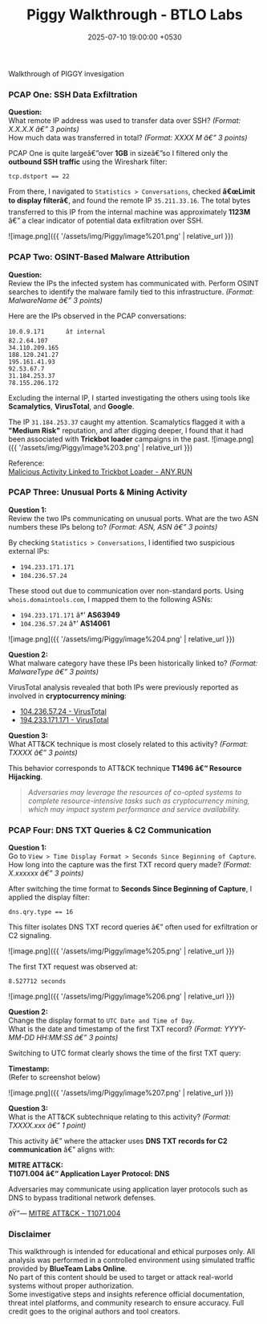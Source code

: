 ﻿---
title: Piggy Walkthrough - BTLO Labs
date: 2025-07-10 19:00:00 +0530
categories: [blue-teaming]
tags:
- BTLO
- wireshark
- MITRE
- forensics
---

Walkthrough of PIGGY invesigation

### PCAP One: SSH Data Exfiltration

**Question:**  
What remote IP address was used to transfer data over SSH? *(Format: X.X.X.X â€” 3 points)*  
How much data was transferred in total? *(Format: XXXX M â€” 3 points)*

PCAP One is quite largeâ€”over **1GB** in sizeâ€”so I filtered only the **outbound SSH traffic** using the Wireshark filter:

```wireshark
tcp.dstport == 22
```

From there, I navigated to `Statistics > Conversations`, checked **â€œLimit to display filterâ€**, and found the remote IP `35.211.33.16`. The total bytes transferred to this IP from the internal machine was approximately **1123M** â€” a clear indicator of potential data exfiltration over SSH.

![image.png]({{ '/assets/img/Piggy/image%201.png' | relative_url }})


### PCAP Two: OSINT-Based Malware Attribution

**Question:**  
Review the IPs the infected system has communicated with. Perform OSINT searches to identify the malware family tied to this infrastructure. *(Format: MalwareName â€” 3 points)*

Here are the IPs observed in the PCAP conversations:

```plaintext
10.0.9.171      â† internal
82.2.64.107
34.110.209.165
188.120.241.27
195.161.41.93
92.53.67.7
31.184.253.37
78.155.206.172
```

Excluding the internal IP, I started investigating the others using tools like **Scamalytics**, **VirusTotal**, and **Google**.

The IP `31.184.253.37` caught my attention. Scamalytics flagged it with a **"Medium Risk"** reputation, and after digging deeper, I found that it had been associated with **Trickbot loader** campaigns in the past.
![image.png]({{ '/assets/img/Piggy/image%203.png' | relative_url }})

Reference:  
[Malicious Activity Linked to Trickbot Loader - ANY.RUN](https://any.run/report/387682995c339dd34e1b7943d7bcb84a7c1a3b538ffa10cf5a1555361a40a0fd/c066e0e9-2a69-4927-9d24-11e2888ffbf9#Network)



### PCAP Three: Unusual Ports & Mining Activity

**Question 1:**  
Review the two IPs communicating on unusual ports. What are the two ASN numbers these IPs belong to? *(Format: ASN, ASN â€” 3 points)*

By checking `Statistics > Conversations`, I identified two suspicious external IPs:

- `194.233.171.171`
- `104.236.57.24`

These stood out due to communication over non-standard ports. Using `whois.domaintools.com`, I mapped them to the following ASNs:

- `194.233.171.171` â†’ **AS63949**
- `104.236.57.24` â†’ **AS14061**

![image.png]({{ '/assets/img/Piggy/image%204.png' | relative_url }})

**Question 2:**  
What malware category have these IPs been historically linked to? *(Format: MalwareType â€” 3 points)*

VirusTotal analysis revealed that both IPs were previously reported as involved in **cryptocurrency mining**:

- [104.236.57.24 - VirusTotal](https://www.virustotal.com/gui/ip-address/104.236.57.24)
- [194.233.171.171 - VirusTotal](https://www.virustotal.com/gui/ip-address/194.233.171.171)

**Question 3:**  
What ATT&CK technique is most closely related to this activity? *(Format: TXXXX â€” 3 points)*

This behavior corresponds to ATT&CK technique **T1496 â€“ Resource Hijacking**.

> *Adversaries may leverage the resources of co-opted systems to complete resource-intensive tasks such as cryptocurrency mining, which may impact system performance and service availability.*


###  PCAP Four: DNS TXT Queries & C2 Communication

**Question 1:**  
Go to `View > Time Display Format > Seconds Since Beginning of Capture`.  
How long into the capture was the first TXT record query made? *(Format: X.xxxxxx â€” 3 points)*

After switching the time format to **Seconds Since Beginning of Capture**, I applied the display filter:

```wireshark
dns.qry.type == 16
```

This filter isolates DNS TXT record queries â€” often used for exfiltration or C2 signaling.

![image.png]({{ '/assets/img/Piggy/image%205.png' | relative_url }})

The first TXT request was observed at:

```
8.527712 seconds
```

![image.png]({{ '/assets/img/Piggy/image%206.png' | relative_url }})

**Question 2:**  
Change the display format to `UTC Date and Time of Day`.  
What is the date and timestamp of the first TXT record? *(Format: YYYY-MM-DD HH:MM:SS â€” 3 points)*

Switching to UTC format clearly shows the time of the first TXT query:

**Timestamp:**  
(Refer to screenshot below)

![image.png]({{ '/assets/img/Piggy/image%207.png' | relative_url }})


**Question 3:**  
What is the ATT&CK subtechnique relating to this activity? *(Format: TXXXX.xxx â€” 1 point)*

This activity â€” where the attacker uses **DNS TXT records for C2 communication** â€” aligns with:

**MITRE ATT&CK:**  
**T1071.004 â€“ Application Layer Protocol: DNS**

Adversaries may communicate using application layer protocols such as DNS to bypass traditional network defenses.

ðŸ”— [MITRE ATT&CK - T1071.004](https://attack.mitre.org/techniques/T1071/004/)

### Disclaimer
This walkthrough is intended for educational and ethical purposes only. All analysis was performed in a controlled environment using simulated traffic provided by **BlueTeam Labs Online**.  
No part of this content should be used to target or attack real-world systems without proper authorization.  
Some investigative steps and insights reference official documentation, threat intel platforms, and community research to ensure accuracy. Full credit goes to the original authors and tool creators.




